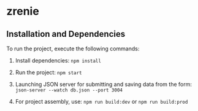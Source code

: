 # zrenie

## Installation and Dependencies

To run the project, execute the following commands:

1. Install dependencies:
   `npm install`

2. Run the project:
   `npm start`

3. Launching JSON server for submitting and saving data from the form:
   `json-server --watch db.json --port 3004`

4. For project assembly, use:
  `npm run build:dev` or `npm run build:prod`
